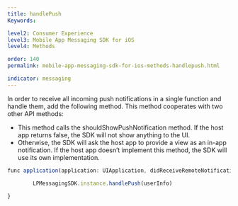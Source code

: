 ```yaml
---
title: handlePush
Keywords:

level2: Consumer Experience
level3: Mobile App Messaging SDK for iOS
level4: Methods

order: 140
permalink: mobile-app-messaging-sdk-for-ios-methods-handlepush.html

indicator: messaging
---
```


In order to receive all incoming push notifications in a single function and handle them, add the following method. This method cooperates with two other API methods: 

* This method calls the shouldShowPushNotification method. If the host app returns false, the SDK will not show anything to the UI. 
* Otherwise, the SDK will ask the host app to provide a view as an in-app notification. If the host app doesn’t implement this method, the SDK will use its own implementation. 

```javascript
func application(application: UIApplication, didReceiveRemoteNotification userInfo: [NSObject : AnyObject], fetchCompletionHandler completionHandler: (UIBackgroundFetchResult) -> Void) {

		LPMessagingSDK.instance.handlePush(userInfo)

}
```